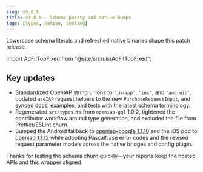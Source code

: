 ```yaml
---
slug: v3.0.5
title: v3.0.5 — Schema parity and native bumps
tags: [types, native, tooling]
---
```


Lowercase schema literals and refreshed native binaries shape this patch release.

<!-- truncate -->

import AdFitTopFixed from "@site/src/uis/AdFitTopFixed";

<AdFitTopFixed />

## Key updates

- Standardized OpenIAP string unions to `'in-app'`, `'ios'`, and `'android'`, updated `useIAP` request helpers to the new `PurchaseRequestInput`, and synced docs, examples, and tests with the latest schema terminology.
- Regenerated `src/types.ts` from `openiap-gql` 1.0.2, tightened the contributor workflow around type generation, and excluded the file from Prettier/ESLint churn.
- Bumped the Android fallback to [openiap-google 1.1.10](https://github.com/hyodotdev/openiap-google/releases/tag/1.1.10) and the iOS pod to [openiap 1.1.12](https://github.com/hyodotdev/openiap-apple/releases/tag/1.1.12) while adopting PascalCase error codes and the revised request parameter models across the native bridges and config plugin.

Thanks for testing the schema churn quickly—your reports keep the hosted APIs and this wrapper aligned.
